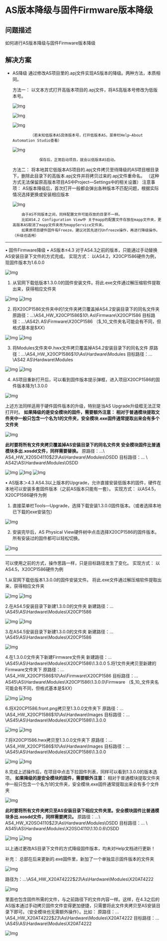 #  AS版本降级与固件Firmware版本降级
## 问题描述

如何进行AS版本降级与固件Firmware版本降级



## 解决方案

-	AS降级
            通过修改AS项目里的.apj文件实现AS版本的降级。两种方法，本质相同。

    方法一：
                以文本方式打开高版本项目的.apj文件，将AS高版本号修改为低版本号。

    ![Img](./FILES/009%20AS版本降级与固件Firmware版本降级.md/img-20220617102050.png)

    ![Img](./FILES/009%20AS版本降级与固件Firmware版本降级.md/img-20220617102133.png)

    ![Img](./FILES/009%20AS版本降级与固件Firmware版本降级.md/img-20220617102141.png)
                                                      
                （若未知低版本AS具体版本号，打开低版本AS，菜单栏Help—About Automation Studio查看）

    ![Img](./FILES/009%20AS版本降级与固件Firmware版本降级.md/img-20220617102157.png)
                             
                    保存后，正常启动项目，就会以低版本AS启动。
       方法二：
                将本地其它低版本AS项目的.apj文件拷贝至待降级的AS项目根目录下，删除此目录下的高版本.apj文件并将拷贝过来的.apj文件重命名。
               （这种方式无法保留原高版本项目AS中Project—Settings中的相关设置）
                注意事项：
                AS版本降级后，首次打开一般都会弹出各种版本不匹配问题，根据实际情况选择更换或安装相应版本

     ![Img](./FILES/009%20AS版本降级与固件Firmware版本降级.md/img-20220617102242.png)
                         
            由于AS不同版本之间，同样配置文件可能存放的目录不一样。
            比如AS4.2 Configuration View中 关于mapp的配置文件存放在mapp文件夹，更高版本AS取消了mapp文件夹改为mappService文件夹。
            如果原项目硬件固件有Freeze，建议对其先进行Unfreeze操作，再进行降级操作。（升级也适用）
________________________________________
•	固件Firmware降级
•	    AS版本≤4.3
                        对于AS4.3之前的版本，只能通过手动替换AS安装目录下文件的方式完成。
                    实现方式：
                    以AS4.2，X20CP1586硬件为例，现固件版本为1.6.0.0

 ![Img](./FILES/009%20AS版本降级与固件Firmware版本降级.md/img-20220617102443.png)
                      
1. 从官网下载低版本1.3.0.0的固件安装文件。将此.exe文件通过解压缩软件提取出来，获得相应文件夹

![Img](./FILES/009%20AS版本降级与固件Firmware版本降级.md/img-20220617102530.png)
![Img](./FILES/009%20AS版本降级与固件Firmware版本降级.md/img-20220617102539.png)

2. 将X20CP1586文件夹中的1文件夹拷贝覆盖掉AS4.2安装目录下的同名文件夹
原路径：…\AS4_HW_X20CP1586\$_10_\ As\Firmware\X20CP1586
目标路径：…\AS42\ AS\Firmware\X20CP1586
（\$_10_文件夹名可能会有不同，但格式基本是$_XX_）
  
![Img](./FILES/009%20AS版本降级与固件Firmware版本降级.md/img-20220617102604.png)
![Img](./FILES/009%20AS版本降级与固件Firmware版本降级.md/img-20220617102613.png)

  
3. 将Modules文件夹中.hwx文件拷贝覆盖掉AS4.2安装目录下的同名文件
原路径：…\AS4_HW_X20CP1586\$_10_\As\Hardware\Modules
目标路径：… \AS42 AS\Hardware\Modules

![Img](./FILES/009%20AS版本降级与固件Firmware版本降级.md/img-20220617102626.png)
![Img](./FILES/009%20AS版本降级与固件Firmware版本降级.md/img-20220617102635.png)
  
4. AS项目重新打开后，可以看到固件版本提示弹框，进入项目X20CP1586的固件版本降为1.3.0.0

 ![Img](./FILES/009%20AS版本降级与固件Firmware版本降级.md/img-20220617102712.png)
 
上述方法同样适用于硬件固件版本的升级，特别是当AS Upgrade升级框无法正常打开时。
**如果降级的是安全模块的固件，需要额外注意：
相对于普通模块提取文件夹中一般只包含一个名为1的文件夹，安全模块.exe固件通常提取出来会有多个文件夹**

 ![Img](./FILES/009%20AS版本降级与固件Firmware版本降级.md/img-20220617104915.png)
 
**此时要将所有文件夹拷贝覆盖掉AS安装目录下的同名文件夹
安全模块固件比普通模块多出.xosdd文件，同样需要替换。**
原路径：…\ AS4_HW_X20SO4110\$_23_\As\Hardware\Modules\OSDD
目标路径：… \ AS42\AS\Hardware\Modules\OSDD

![Img](./FILES/009%20AS版本降级与固件Firmware版本降级.md/img-20220617104955.png)
![Img](./FILES/009%20AS版本降级与固件Firmware版本降级.md/img-20220617105008.png)
![Img](./FILES/009%20AS版本降级与固件Firmware版本降级.md/img-20220617105015.png)


•	    AS版本＞4.3
                    AS4.3以上版本的Upgrade，允许直接安装低版本的固件，硬件在本地可以安装多套固件版本（之前AS版本只能有一套）。
            实现方式：
             以AS4.5，X20CP1586硬件为例
1. 直接菜单栏Tools—Upgrade，选择下载安装1.3.0.0固件版本。（或者选择本地已下载的exe安装包）

![Img](./FILES/009%20AS版本降级与固件Firmware版本降级.md/img-20220617105153.png)
              
      
2. 安装完毕后，AS Physical View硬件树中点击选择X20CP1586的固件版本。所有安装过的固件都可以轻松切换。
                  
![Img](./FILES/009%20AS版本降级与固件Firmware版本降级.md/img-20220617105203.png)
________________________________________
可以使用之前的方式，操作思路一样，只是目标路径发生了变化。
实现方式：
以AS4.5，X20CP1586硬件为例
 
1.从官网下载低版本1.3.0.0的固件安装文件。
将此.exe文件通过解压缩软件提取出来，获得相应文件夹

![Img](./FILES/009%20AS版本降级与固件Firmware版本降级.md/img-20220617105310.png)
![Img](./FILES/009%20AS版本降级与固件Firmware版本降级.md/img-20220617105340.png)

2.在AS4.5安装目录下新建1.3.0.0的文件夹
新建路径：…\AS45\AS\Hardware\Modules\X20CP1586

![Img](./FILES/009%20AS版本降级与固件Firmware版本降级.md/img-20220617105355.png)
![Img](./FILES/009%20AS版本降级与固件Firmware版本降级.md/img-20220617105401.png)

3.在AS4.5安装目录下新建1.3.0.0的文件夹
新建路径：…\AS45\AS\Hardware\Modules\X20CP1586
  
![Img](./FILES/009%20AS版本降级与固件Firmware版本降级.md/img-20220617105411.png)

4.在1.3.0.0文件夹下新建Firmware文件夹
新建路径：…\AS45\AS\Hardware\Modules\X20CP1586\1.3.0.0
5.将1文件夹拷贝至新建的Firmware文件夹下
原路径：…\AS4_HW_X20CP1586\$_10_\As\Firmware\X20CP1586
目标路径：…AS45\AS\Hardware\Modules\X20CP1586\1.3.0.0\Firmware
（\$_10_文件夹名可能会有不同，但格式基本是$_XX_）
  
 ![Img](./FILES/009%20AS版本降级与固件Firmware版本降级.md/img-20220617105444.png)
 ![Img](./FILES/009%20AS版本降级与固件Firmware版本降级.md/img-20220617105450.png)

6.将X20CP1586.front.png拷贝至1.3.0.0文件夹下
原路径：…\AS4_HW_X20CP1586\$_10_\As\Hardware\Images
目标路径：…\AS45\AS\Hardware\Modules\X20CP1586\1.3.0.0
  
 ![Img](./FILES/009%20AS版本降级与固件Firmware版本降级.md/img-20220617105459.png)
 ![Img](./FILES/009%20AS版本降级与固件Firmware版本降级.md/img-20220617105506.png)

7.将X20CP1586.hwx拷贝至1.3.0.0文件夹下
原路径：…\AS4_HW_X20CP1586\$_10_\As\Hardware\Images
目标路径：…\AS45\AS\Hardware\Modules\X20CP1586\1.3.0.0
  
 ![Img](./FILES/009%20AS版本降级与固件Firmware版本降级.md/img-20220617105514.png)
 ![Img](./FILES/009%20AS版本降级与固件Firmware版本降级.md/img-20220617105519.png)


8.完成上述操作后，在项目中点击下拉固件列表，同样可以看到1.3.0.0的版本选项。
**如果降级的是安全模块的固件，需要额外注意：**
相对于普通模块提取文件夹中一般只包含一个名为1的文件夹，安全模块.exe固件通常提取出来会有多个文件夹
  
![Img](./FILES/009%20AS版本降级与固件Firmware版本降级.md/img-20220617105554.png)

**此时要将所有文件夹拷贝至AS安装目录下相应文件夹里。安全模块固件比普通模块多出.xosdd文件，同样需要拷贝。**
原路径：…\ AS4_HW_X20SO4110\$_23_\As\Hardware\Modules\OSDD
目标路径：… \ AS45\AS\Hardware\Modules\X20SO4110\1.10.0.6\OSDD

![Img](./FILES/009%20AS版本降级与固件Firmware版本降级.md/img-20220617105621.png)
![Img](./FILES/009%20AS版本降级与固件Firmware版本降级.md/img-20220617105631.png)

  

以上通过更改AS目录下文件的方式降级固件版本，均未对Help文档进行更新！

补充：
总部在后来更新的.exe固件里，新加了一个单独显示固件版本的文件夹

 ![Img](./FILES/009%20AS版本降级与固件Firmware版本降级.md/img-20220617105656.png)
 
路径为：…\AS4_HW_X20AT4222\$_23_\As\Hardware\Modules\X20AT4222
  
  ![Img](./FILES/009%20AS版本降级与固件Firmware版本降级.md/img-20220617105702.png)

里面也包含固件所需的文件，与之前路径下的文件内容一样。这样，在4.3之后的AS版本通过手动拷贝固件文件变得更加便捷，只需要将此文件夹拷贝至AS安装目录下即可。（安全模块也无需额外操作）。比如：
原路径：…\AS4_HW_X20AT4222\$_23_\As\Hardware\Modules\X20AT4222
目标路径：…\AS45\AS\Hardware\Modules\X20AT4222
  
![Img](./FILES/009%20AS版本降级与固件Firmware版本降级.md/img-20220617105710.png)

